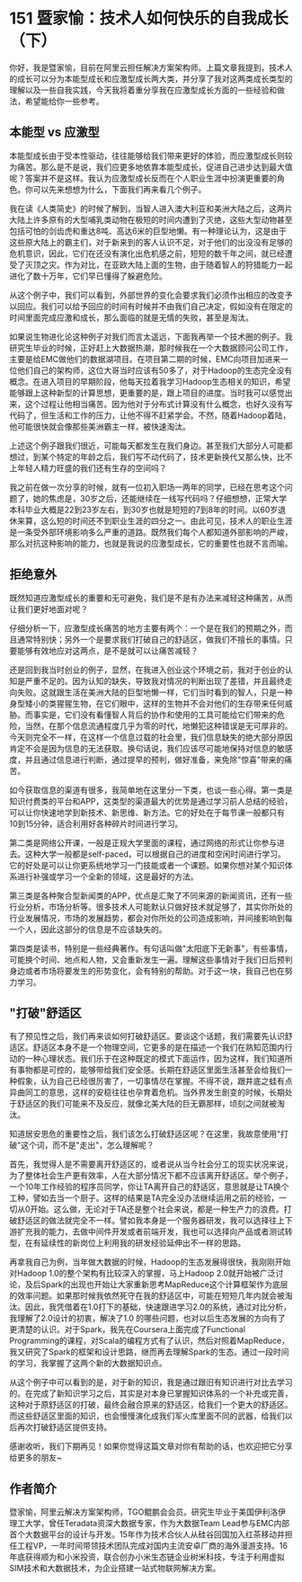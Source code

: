 # 151 暨家愉：技术人如何快乐的自我成长（下）

你好，我是暨家愉，目前在阿里云担任解决方案架构师。上篇文章我提到，技术人的成长可以分为本能型成长和应激型成长两大类，并分享了我对这两类成长类型的理解以及一些自我实践，今天我将着重分享我在应激型成长方面的一些经验和做法，希望能给你一些参考。

## 本能型 vs 应激型

本能型成长由于受本性驱动，往往能够给我们带来更好的体验，而应激型成长则较为痛苦。那么是不是说，我们应更多地依靠本能型成长，促进自己进步达到最大值呢？答案并不是这样。我认为应激型成长反而在个人职业生涯中扮演更重要的角色。你可以先来想想为什么，下面我们再来看几个例子。

我在读《人类简史》的时候了解到，当智人进入澳大利亚和美洲大陆之后，这两片大陆上许多原有的大型哺乳类动物在极短的时间内遭到了灭绝，这些大型动物甚至包括可怕的剑齿虎和重达8吨、高达6米的巨型地懒。有一种理论认为，这是由于这些原大陆上的霸主们，对于新来到的客人认识不足，对于他们的出没没有足够的危机意识，因此，它们在还没有演化出危机感之前，短短的数千年之间，就已经遭受了灭顶之灾。作为对比，在亚欧大陆上面的生物，由于随着智人的狩猎能力一起进化了数十万年，它们早已懂得了躲避危险。

从这个例子中，我们可以看到，外部世界的变化会要求我们必须作出相应的改变予以回应。我们可以给予回应的时间有时候并不由我们自己决定，假如没有在限定的时间里面完成应激和成长，那么面临的就是无情的失败，甚至是淘汰。

如果说生物进化论这种例子对我们而言太遥远，下面我再举一个技术圈的例子。我研究生毕业的时候，正好赶上大数据热潮，那时候我在一个大数据顾问公司工作，主要是给EMC做他们的数据湖项目。在项目第二期的时候，EMC向项目加进来一位他们自己的架构师，这位大哥当时应该有50多了，对于Hadoop的生态完全没有概念。在进入项目的早期阶段，他每天拉着我学习Hadoop生态相关的知识，希望能够跟上这种新型的计算思想，更重要的是，跟上项目的进度。当时我可以感觉出来，这个过程让他相当痛苦。因为他对于分布式计算没有什么概念，也好久没有写代码了，但生活和工作的压力，让他不得不赶紧学会。不然，随着Hadoop着陆，他可能很快就会像那些美洲霸主一样，被快速淘汰。

上述这个例子跟我们很近，可能每天都发生在我们身边。甚至我们大部分人可能都想过，到某个特定的年龄之后，我们写不动代码了，技术更新换代又那么快，比不上年轻人精力旺盛的我们还有生存的空间吗？

我之前在做一次分享的时候，就有一位初入职场一两年的同学，已经在思考这个问题了，她的焦虑是，30岁之后，还能继续在一线写代码吗？仔细想想，正常大学本科毕业大概是22到23岁左右，到30岁也就是短短的7到8年的时间。以60岁退休来算，这么短的时间还不到职业生涯的四分之一。由此可见，技术人的职业生涯是一条受外部环境影响多么严重的道路。既然我们每个人都知道外部影响的严峻，那么对抗这种影响的能力，也就是我说的应激型成长，它的重要性也就不言而喻。

## 拒绝意外

既然知道应激型成长的重要和无可避免，我们是不是有办法来减轻这种痛苦，从而让我们更好地面对呢？

仔细分析一下，应激型成长痛苦的地方主要有两个：一个是在我们的预期之外，而且通常特别快；另外一个是要求我们打破自己的舒适区，做我们不擅长的事情。只要能够有效地应对这两点，是不是就可以让痛苦减轻？

还是回到我当时创业的例子，显然，在我进入创业这个环境之前，我对于创业的认知是严重不足的。因为认知的缺失，导致我对情况的判断出现了差错，并且最终走向失败。这就跟生活在美洲大陆的巨型地懒一样，它们当时看到的智人，只是一种身型矮小的类猩猩生物，在它们眼中，这样的生物并不会对他们的生存带来任何威胁。而事实是，它们没有看懂智人背后的协作和使用的工具可能给它们带来的危险，当然，在那个信息流通程度几乎为零的时代，地懒犯这种错误是无可厚非的。今天则完全不一样，在这样一个信息过载的社会里，我们信息缺失的绝大部分原因肯定不会是因为信息的无法获取。换句话说，我们应该尽可能地保持对信息的敏感度，并且通过信息进行判断，通过提早的预判，做好准备，来免除"惊喜"带来的痛苦。

如今获取信息的渠道有很多，我简单地在这里分一下类，也谈一些心得。第一类是知识付费类的平台和APP，这类型的渠道最大的优势是通过学习前人总结的经验，可以让你快速地学到新技术、新思维、新方法。它的好处在于每节课一般都只有10到15分钟，适合利用好各种碎片时间进行学习。

第二类是网络公开课，一般是正规大学里面的课程，通过网络的形式让你参与进去。这种大学一般都是self-paced，可以根据自己的进度和空闲时间进行学习。它的好处是可以让你更系统地学习一门技能或者一个课题。如果你想对某个知识体系进行补强或学习一个全新的领域，这是最好的方法。

第三类是各种聚合型新闻类的APP，优点是汇聚了不同来源的新闻资讯，还有一些行业分析，市场分析等。很多技术人可能默认只做好技术就足够了，其实你所处的行业发展情况，市场的发展趋势，都会对你所处的公司造成影响，并间接影响到每一个人，因此这部分的信息是不应该缺失的。

第四类是读书，特别是一些经典著作。有句话叫做"太阳底下无新事"，有些事情，可能换个时间、地点和人物，又会重新发生一遍。理解这些事情对于我们日后预判身边或者市场将要发生的形势变化，会有特别的帮助。对于这一块，我自己也在努力学习。

## "打破"舒适区

有了预见性之后，我们再来谈如何打破舒适区。要谈这个话题，我们需要先认识舒适区。舒适区本身不是一个物理空间，它更多的是在描述一个我们在熟知范围内行动的一种心理状态。我们乐于在这种既定的模式下面运作，因为这样，我们知道所有事物都是可控的，能够带给我们安全感。长期在舒适区里面生活甚至会给我们一种假象，认为自己已经很厉害了，一切事情尽在掌握。不得不说，跟井底之蛙有点异曲同工的意思，这样的安稳往往也孕育着危机。当外界发生剧变的时候，长期处于舒适区的我们可能来不及反应，就像北美大陆的巨无霸那样，顷刻之间就被淘汰。

知道居安思危的重要性之后，我们该怎么打破舒适区呢？在这里，我故意使用"打破"这个词，而不是"走出"，怎么理解呢？

首先，我觉得人是不需要离开舒适区的，或者说从当今社会分工的现实状况来说，为了整体社会生产更有效率，人在大部分情况下都不应该离开舒适区。举个例子，一个10年工作经验的程序员同学，你让TA离开自己的舒适区，意思就是让TA换个工种，譬如去当一个厨子。这样的结果是TA完全没办法继续运用之前的经验，一切从0开始。这么做，无论对于TA还是整个社会来说，都是一种生产力的浪费。打破舒适区的做法就完全不一样。譬如我本身是一个服务器研发，我可以选择往上下游扩充我的能力，去做中间件开发或者前端开发，我也可以选择向产品或者测试转型，在有延续性的新岗位上利用我的研发经验延伸出不一样的思路。

再拿我自己为例，当年做大数据的时候，Hadoop的生态发展得很快，我刚刚开始对Hadoop
1.0的整个架构有比较深入的掌握，马上Hadoop
2.0就开始被广泛讨论，及后Spark的出现也开始让大家重新思考MapReduce这个计算框架作为底层的效率问题。如果那时候我依然死守在我的舒适区中，可能在短短几年内就会被淘汰。因此，我凭借着在1.0打下的基础，快速跟进学习2.0的系统，通过对比分析，我理解了2.0设计的初衷，解决了1.0
的哪些问题，也对以后生态发展的方向有了更清楚的认识。对于Spark，我先在Coursera上面完成了Functional
Programming的课程，对Scala的编程方式有了认识，然后对照着MapReduce，我又研究了Spark的框架和设计思路，继而再去理解Spark的生态。通过一段时间的学习，我掌握了这两个新的大数据知识点。

从这个例子中可以看到的是，对于新的知识，我是通过跟旧有知识进行对比去学习的。在完成了新知识学习之后，其实是对本身已掌握知识体系的一个补充或完善，这种对于原舒适区的打破，最终会融合原来的舒适区，给我们一个更大的舒适区。而这些舒适区里面的知识，也会慢慢演化成我们军火库里面不同的武器，给我们以后再次打破舒适区提供支持。

感谢收听，我们下期再见！如果你觉得这篇文章对你有帮助的话，也欢迎把它分享给更多的朋友\~

## 作者简介

暨家愉，阿里云解决方案架构师，TGO鲲鹏会会员。研究生毕业于美国伊利洛伊理工大学，曾任Teradata资深大数据专家，作为大数据Team
Lead参与EMC内部首个大数据平台的设计与开发。15年作为技术合伙人从硅谷回国加入红茶移动并担任工程VP，一年时间带领技术团队完成对国内主流安卓厂商的海外漫游支持。16年底获得顺为和小米投资，联合创办小米生态链企业树米科技，专注于利用虚拟SIM技术和大数据技术，为企业搭建一站式物联网解决方案。
